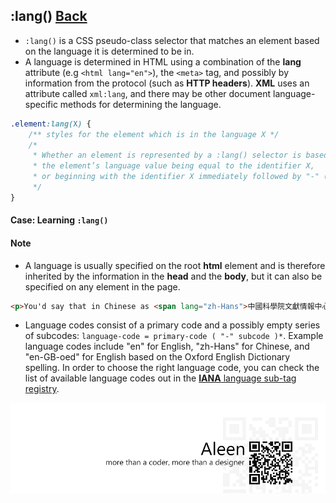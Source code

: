 ## :lang() [**Back**](./../pseudoClass.md)

- `:lang()` is a CSS pseudo-class selector that matches an element based on the language it is determined to be in.
- A language is determined in HTML using a combination of the **lang** attribute (e.g `<html lang="en">`), the `<meta>` tag, and possibly by information from the protocol (such as **HTTP headers**). **XML** uses an attribute called `xml:lang`, and there may be other document language-specific methods for determining the language.

```css
.element:lang(X) {
    /** styles for the element which is in the language X */
    /*
     * Whether an element is represented by a :lang() selector is based solely on 
     * the element’s language value being equal to the identifier X,
     * or beginning with the identifier X immediately followed by "-" (U+002D).
     */
}
```

#### Case: Learning `:lang()`

#### Note

- A language is usually specified on the root **html** element and is therefore inherited by the information in the **head** and the **body**, but it can also be specified on any element in the page.

```html
<p>You'd say that in Chinese as <span lang="zh-Hans">中國科學院文獻情報中心</span></p>
```

- Language codes consist of a primary code and a possibly empty series of subcodes: `language-code = primary-code ( "-" subcode )*`. Example language codes include "en" for English, "zh-Hans" for Chinese, and "en-GB-oed" for English based on the Oxford English Dictionary spelling. In order to choose the right language code, you can check the list of available language codes out in the [**IANA** language sub-tag registry](http://www.iana.org/assignments/language-subtag-registry/language-subtag-registry).

<a href="http://aleen42.github.io/" target="_blank" ><img src="./../../../pic/tail.gif"></a>